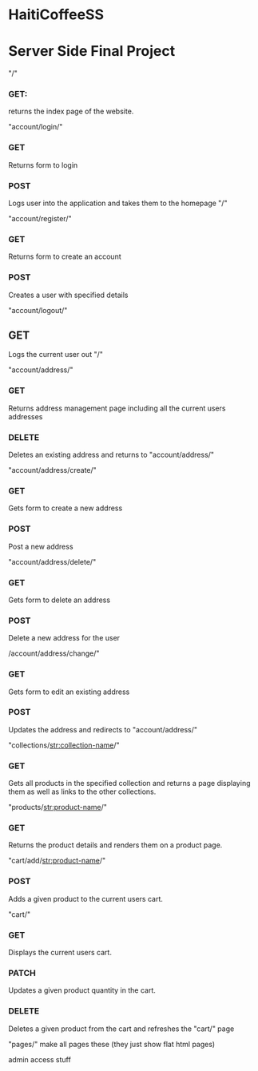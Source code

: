 # HaitiCoffeeSS

# Server Side Final Project

"/"
### GET:
  returns the index page of the website.
  
  
"account/login/"
### GET
  Returns form to login
  
### POST
  Logs user into the application and takes them to the homepage "/"
  
"account/register/"
### GET
  Returns form to create an account
  
### POST
  Creates a user with specified details
  
"account/logout/"
## GET
  Logs the current user out "/"
  
"account/address/"
### GET
  Returns address management page including all the current users addresses
  
### DELETE
  Deletes an existing address and returns to "account/address/"
  
"account/address/create/"
### GET
  Gets form to create a new address

### POST
  Post a new address

"account/address/delete/"
### GET
  Gets form to delete an address
  
### POST
  Delete a new address for the user
  
/account/address/change/"
### GET
  Gets form to edit an existing address
  
### POST
  Updates the address and redirects to "account/address/"
  
"collections/<str:collection-name>/"
### GET
  Gets all products in the specified collection and returns a page displaying them as well as links to the other collections.
  
"products/<str:product-name>/"
### GET
  Returns the product details and renders them on a product page.
  
"cart/add/<str:product-name>/"
### POST
  Adds a given product to the current users cart.

"cart/"
### GET
  Displays the current users cart.
  
### PATCH
  Updates a given product quantity in the cart.
 
### DELETE
  Deletes a given product from the cart and refreshes the "cart/" page
  
"pages/" make all pages these (they just show flat html pages)
  
admin access stuff

  
